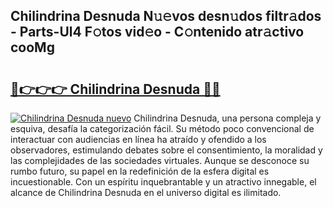 ## Chilindrina Desnuda N𝚞𝚎vos desn𝚞dos filtr𝚊dos - Parts-Ul4 F𝚘tos vid𝚎o - C𝚘ntenido atr𝚊ctivo cooMg

# <h2><a href="http://mb0pqj.tromn.icu/?c=Chilindrina+Desnuda">🔗👉👉👉 Chilindrina Desnuda 🔗🔗</a></h2>

[![Chilindrina Desnuda nuevo](https://i.imgur.com/pEAQMta.gif)](http://mb0pqj.tromn.icu/?c=Chilindrina+Desnuda)
Chilindrina Desnuda, una persona compleja y esquiva, desafía la categorización fácil. Su método poco convencional de interactuar con audiencias en línea ha atraído y ofendido a los observadores, estimulando debates sobre el consentimiento, la moralidad y las complejidades de las sociedades virtuales. Aunque se desconoce su rumbo futuro, su papel en la redefinición de la esfera digital es incuestionable. Con un espíritu inquebrantable y un atractivo innegable, el alcance de Chilindrina Desnuda en el universo digital es ilimitado.
